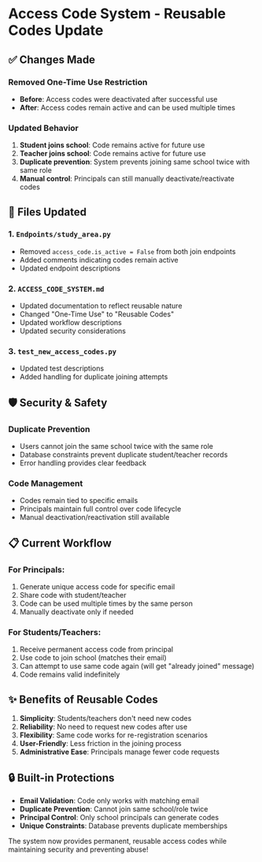 # Access Code System - Reusable Codes Update

## ✅ Changes Made

### Removed One-Time Use Restriction
- **Before**: Access codes were deactivated after successful use
- **After**: Access codes remain active and can be used multiple times

### Updated Behavior
1. **Student joins school**: Code remains active for future use
2. **Teacher joins school**: Code remains active for future use
3. **Duplicate prevention**: System prevents joining same school twice with same role
4. **Manual control**: Principals can still manually deactivate/reactivate codes

## 🔄 Files Updated

### 1. `Endpoints/study_area.py`
- Removed `access_code.is_active = False` from both join endpoints
- Added comments indicating codes remain active
- Updated endpoint descriptions

### 2. `ACCESS_CODE_SYSTEM.md`
- Updated documentation to reflect reusable nature
- Changed "One-Time Use" to "Reusable Codes"
- Updated workflow descriptions
- Updated security considerations

### 3. `test_new_access_codes.py`
- Updated test descriptions
- Added handling for duplicate joining attempts

## 🛡️ Security & Safety

### Duplicate Prevention
- Users cannot join the same school twice with the same role
- Database constraints prevent duplicate student/teacher records
- Error handling provides clear feedback

### Code Management
- Codes remain tied to specific emails
- Principals maintain full control over code lifecycle
- Manual deactivation/reactivation still available

## 📋 Current Workflow

### For Principals:
1. Generate unique access code for specific email
2. Share code with student/teacher
3. Code can be used multiple times by the same person
4. Manually deactivate only if needed

### For Students/Teachers:
1. Receive permanent access code from principal
2. Use code to join school (matches their email)
3. Can attempt to use same code again (will get "already joined" message)
4. Code remains valid indefinitely

## ✨ Benefits of Reusable Codes

1. **Simplicity**: Students/teachers don't need new codes
2. **Reliability**: No need to request new codes after use
3. **Flexibility**: Same code works for re-registration scenarios
4. **User-Friendly**: Less friction in the joining process
5. **Administrative Ease**: Principals manage fewer code requests

## 🔒 Built-in Protections

- **Email Validation**: Code only works with matching email
- **Duplicate Prevention**: Cannot join same school/role twice
- **Principal Control**: Only school principals can generate codes
- **Unique Constraints**: Database prevents duplicate memberships

The system now provides permanent, reusable access codes while maintaining security and preventing abuse!
